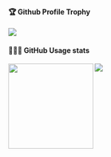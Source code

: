 <div>
  <h4>🏆 Github Profile Trophy</h4>
    <img src="https://github-profile-trophy.vercel.app/?username=thrackle&column=8&theme=onedark"/>
</div>
<div>
  <h4>👨🏻‍💻 GitHub Usage stats</h4>
  <img height="170" align="left" src="https://github-readme-stats.vercel.app/api?username=thrackle&show_icons=true&theme=radical" />
  <img src="https://github-readme-stats.vercel.app/api/top-langs/?username=thrackle&layout=compact" />
</div>

<!--
**r3act1st/r3act1st** is a ✨ _special_ ✨ repository because its `README.md` (this file) appears on your GitHub profile.

Here are some ideas to get you started:

- 🔭 I’m currently working on ...
- 🌱 I’m currently learning ...
- 👯 I’m looking to collaborate on ...
- 🤔 I’m looking for help with ...
- 💬 Ask me about ...
- 📫 How to reach me: ...
- 😄 Pronouns: ...
- ⚡ Fun fact: ...
-->
